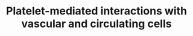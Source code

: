 ---
annotations:
- id: DOID:0060903
  parent: cardiovascular system disease
  type: Disease Ontology
  value: thrombosis
- id: CL:0000233
  parent: native cell
  type: Cell Type Ontology
  value: platelet
- id: PW:0000475
  parent: regulatory pathway
  type: Pathway Ontology
  value: hemostasis pathway
authors:
- Khanspers
- DeSl
- Egonw
description: This pathway describes platelet-mediated interactions with vascular or
  circulating cells. It is adapted from figure 2 in [https://www.ncbi.nlm.nih.gov/pubmed/29348254
  Koupenova et al], in collaboration with Dr. Milka Koupenova.   Platelets interact
  with endothelial and immune cells in the circulation, and control the response to
  microbes, inflammatory stimuli, and vessel damage.  Through their TLRs or inflammatory
  signals, platelets can change their surface expression and release their granule
  content and in that way interact with different immune cells. Platelets form heterotypic
  aggregates with other immune cells and initiate innate immune responses in the presence
  of TLR agonists and viruses (encephalomyocarditis virus, coxsackievirus B, dengue,
  flu and HIV).  Platelets can also interact with dendritic cells through P-selectin,
  and activate them to become antigen-presenting through their CD154.  Platelets engage
  the adaptive immune response by releasing their granule content which leads to IgG
  production and control of T-cell function.  Similarly, platelets are able to activate
  the endothelium, make it more permeable, and mediate leukocyte trafficking to the
  inflamed endothelium.   Description is adapted from Koupenova et al.
last-edited: 2018-11-28
organisms:
- Homo sapiens
redirect_from:
- /index.php/Pathway:WP4462
- /instance/WP4462
revision: null
schema-jsonld:
- '@context': https://schema.org/
  '@id': https://wikipathways.github.io/pathways/WP4462.html
  '@type': Dataset
  creator:
    '@type': Organization
    name: WikiPathways
  description: This pathway describes platelet-mediated interactions with vascular
    or circulating cells. It is adapted from figure 2 in [https://www.ncbi.nlm.nih.gov/pubmed/29348254
    Koupenova et al], in collaboration with Dr. Milka Koupenova.   Platelets interact
    with endothelial and immune cells in the circulation, and control the response
    to microbes, inflammatory stimuli, and vessel damage.  Through their TLRs or inflammatory
    signals, platelets can change their surface expression and release their granule
    content and in that way interact with different immune cells. Platelets form heterotypic
    aggregates with other immune cells and initiate innate immune responses in the
    presence of TLR agonists and viruses (encephalomyocarditis virus, coxsackievirus
    B, dengue, flu and HIV).  Platelets can also interact with dendritic cells through
    P-selectin, and activate them to become antigen-presenting through their CD154.  Platelets
    engage the adaptive immune response by releasing their granule content which leads
    to IgG production and control of T-cell function.  Similarly, platelets are able
    to activate the endothelium, make it more permeable, and mediate leukocyte trafficking
    to the inflamed endothelium.   Description is adapted from Koupenova et al.
  keywords:
  - CCL2
  - CCL5
  - CD40
  - CD40-L
  - CD40LG
  - ICAM1
  - IL1B
  - P-selectin
  - PF4
  - PSGL1
  - SELE
  - Serotonin
  - TGFB1
  - TGFB2
  - TGFB3
  - TLR2
  - TLR4
  - TLR7
  - VCAM1
  license: CC0
  name: Platelet-mediated interactions with vascular and circulating cells
seo: CreativeWork
title: Platelet-mediated interactions with vascular and circulating cells
wpid: WP4462
---